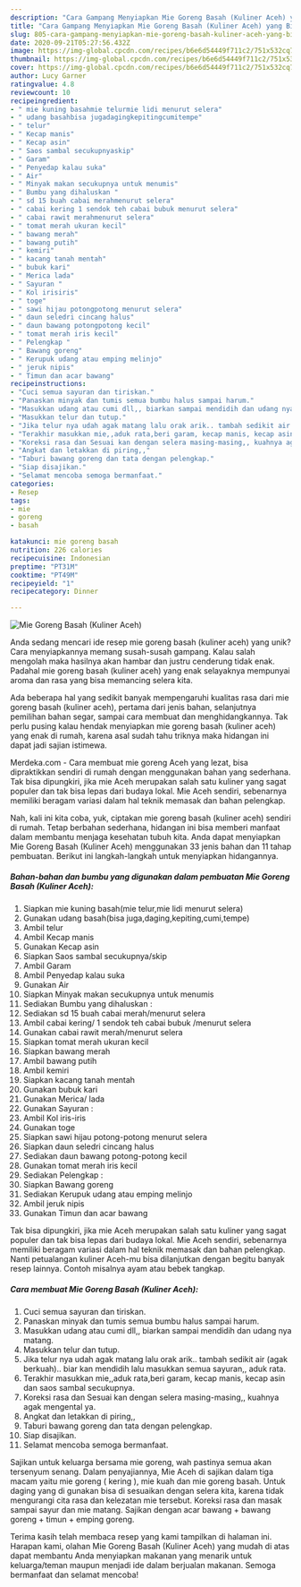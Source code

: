 ```yaml
---
description: "Cara Gampang Menyiapkan Mie Goreng Basah (Kuliner Aceh) yang Bikin Ngiler"
title: "Cara Gampang Menyiapkan Mie Goreng Basah (Kuliner Aceh) yang Bikin Ngiler"
slug: 805-cara-gampang-menyiapkan-mie-goreng-basah-kuliner-aceh-yang-bikin-ngiler
date: 2020-09-21T05:27:56.432Z
image: https://img-global.cpcdn.com/recipes/b6e6d54449f711c2/751x532cq70/mie-goreng-basah-kuliner-aceh-foto-resep-utama.jpg
thumbnail: https://img-global.cpcdn.com/recipes/b6e6d54449f711c2/751x532cq70/mie-goreng-basah-kuliner-aceh-foto-resep-utama.jpg
cover: https://img-global.cpcdn.com/recipes/b6e6d54449f711c2/751x532cq70/mie-goreng-basah-kuliner-aceh-foto-resep-utama.jpg
author: Lucy Garner
ratingvalue: 4.8
reviewcount: 10
recipeingredient:
- " mie kuning basahmie telurmie lidi menurut selera"
- " udang basahbisa jugadagingkepitingcumitempe"
- " telur"
- " Kecap manis"
- " Kecap asin"
- " Saos sambal secukupnyaskip"
- " Garam"
- " Penyedap kalau suka"
- " Air"
- " Minyak makan secukupnya untuk menumis"
- " Bumbu yang dihaluskan "
- " sd 15 buah cabai merahmenurut selera"
- " cabai kering 1 sendok teh cabai bubuk menurut selera"
- " cabai rawit merahmenurut selera"
- " tomat merah ukuran kecil"
- " bawang merah"
- " bawang putih"
- " kemiri"
- " kacang tanah mentah"
- " bubuk kari"
- " Merica lada"
- " Sayuran "
- " Kol irisiris"
- " toge"
- " sawi hijau potongpotong menurut selera"
- " daun seledri cincang halus"
- " daun bawang potongpotong kecil"
- " tomat merah iris kecil"
- " Pelengkap "
- " Bawang goreng"
- " Kerupuk udang atau emping melinjo"
- " jeruk nipis"
- " Timun dan acar bawang"
recipeinstructions:
- "Cuci semua sayuran dan tiriskan."
- "Panaskan minyak dan tumis semua bumbu halus sampai harum."
- "Masukkan udang atau cumi dll,, biarkan sampai mendidih dan udang nya matang."
- "Masukkan telur dan tutup."
- "Jika telur nya udah agak matang lalu orak arik.. tambah sedikit air (agak berkuah).. biar kan mendidih lalu masukkan semua sayuran,, aduk rata."
- "Terakhir masukkan mie,,aduk rata,beri garam, kecap manis, kecap asin dan saos sambal secukupnya."
- "Koreksi rasa dan Sesuai kan dengan selera masing-masing,, kuahnya agak mengental ya."
- "Angkat dan letakkan di piring,,"
- "Taburi bawang goreng dan tata dengan pelengkap."
- "Siap disajikan."
- "Selamat mencoba semoga bermanfaat."
categories:
- Resep
tags:
- mie
- goreng
- basah

katakunci: mie goreng basah 
nutrition: 226 calories
recipecuisine: Indonesian
preptime: "PT31M"
cooktime: "PT49M"
recipeyield: "1"
recipecategory: Dinner

---
```



![Mie Goreng Basah (Kuliner Aceh)](https://img-global.cpcdn.com/recipes/b6e6d54449f711c2/751x532cq70/mie-goreng-basah-kuliner-aceh-foto-resep-utama.jpg)

Anda sedang mencari ide resep mie goreng basah (kuliner aceh) yang unik? Cara menyiapkannya memang susah-susah gampang. Kalau salah mengolah maka hasilnya akan hambar dan justru cenderung tidak enak. Padahal mie goreng basah (kuliner aceh) yang enak selayaknya mempunyai aroma dan rasa yang bisa memancing selera kita.

Ada beberapa hal yang sedikit banyak mempengaruhi kualitas rasa dari mie goreng basah (kuliner aceh), pertama dari jenis bahan, selanjutnya pemilihan bahan segar, sampai cara membuat dan menghidangkannya. Tak perlu pusing kalau hendak menyiapkan mie goreng basah (kuliner aceh) yang enak di rumah, karena asal sudah tahu triknya maka hidangan ini dapat jadi sajian istimewa.

Merdeka.com - Cara membuat mie goreng Aceh yang lezat, bisa dipraktikkan sendiri di rumah dengan menggunakan bahan yang sederhana. Tak bisa dipungkiri, jika mie Aceh merupakan salah satu kuliner yang sagat populer dan tak bisa lepas dari budaya lokal. Mie Aceh sendiri, sebenarnya memiliki beragam variasi dalam hal teknik memasak dan bahan pelengkap.


Nah, kali ini kita coba, yuk, ciptakan mie goreng basah (kuliner aceh) sendiri di rumah. Tetap berbahan sederhana, hidangan ini bisa memberi manfaat dalam membantu menjaga kesehatan tubuh kita. Anda dapat menyiapkan Mie Goreng Basah (Kuliner Aceh) menggunakan 33 jenis bahan dan 11 tahap pembuatan. Berikut ini langkah-langkah untuk menyiapkan hidangannya.

<!--inarticleads1-->

##### Bahan-bahan dan bumbu yang digunakan dalam pembuatan Mie Goreng Basah (Kuliner Aceh):

1. Siapkan  mie kuning basah(mie telur,mie lidi menurut selera)
1. Gunakan  udang basah(bisa juga,daging,kepiting,cumi,tempe)
1. Ambil  telur
1. Ambil  Kecap manis
1. Gunakan  Kecap asin
1. Siapkan  Saos sambal secukupnya/skip
1. Ambil  Garam
1. Ambil  Penyedap kalau suka
1. Gunakan  Air
1. Siapkan  Minyak makan secukupnya untuk menumis
1. Sediakan  Bumbu yang dihaluskan :
1. Sediakan  sd 15 buah cabai merah/menurut selera
1. Ambil  cabai kering/ 1 sendok teh cabai bubuk /menurut selera
1. Gunakan  cabai rawit merah/menurut selera
1. Siapkan  tomat merah ukuran kecil
1. Siapkan  bawang merah
1. Ambil  bawang putih
1. Ambil  kemiri
1. Siapkan  kacang tanah mentah
1. Gunakan  bubuk kari
1. Gunakan  Merica/ lada
1. Gunakan  Sayuran :
1. Ambil  Kol iris-iris
1. Gunakan  toge
1. Siapkan  sawi hijau potong-potong menurut selera
1. Siapkan  daun seledri cincang halus
1. Sediakan  daun bawang potong-potong kecil
1. Gunakan  tomat merah iris kecil
1. Sediakan  Pelengkap :
1. Siapkan  Bawang goreng
1. Sediakan  Kerupuk udang atau emping melinjo
1. Ambil  jeruk nipis
1. Gunakan  Timun dan acar bawang


Tak bisa dipungkiri, jika mie Aceh merupakan salah satu kuliner yang sagat populer dan tak bisa lepas dari budaya lokal. Mie Aceh sendiri, sebenarnya memiliki beragam variasi dalam hal teknik memasak dan bahan pelengkap. Nanti petualangan kuliner Aceh-mu bisa dilanjutkan dengan begitu banyak resep lainnya. Contoh misalnya ayam atau bebek tangkap. 

<!--inarticleads2-->

##### Cara membuat Mie Goreng Basah (Kuliner Aceh):

1. Cuci semua sayuran dan tiriskan.
1. Panaskan minyak dan tumis semua bumbu halus sampai harum.
1. Masukkan udang atau cumi dll,, biarkan sampai mendidih dan udang nya matang.
1. Masukkan telur dan tutup.
1. Jika telur nya udah agak matang lalu orak arik.. tambah sedikit air (agak berkuah).. biar kan mendidih lalu masukkan semua sayuran,, aduk rata.
1. Terakhir masukkan mie,,aduk rata,beri garam, kecap manis, kecap asin dan saos sambal secukupnya.
1. Koreksi rasa dan Sesuai kan dengan selera masing-masing,, kuahnya agak mengental ya.
1. Angkat dan letakkan di piring,,
1. Taburi bawang goreng dan tata dengan pelengkap.
1. Siap disajikan.
1. Selamat mencoba semoga bermanfaat.


Sajikan untuk keluarga bersama mie goreng, wah pastinya semua akan tersenyum senang. Dalam penyajiannya, Mie Aceh di sajikan dalam tiga macam yaitu mie goreng ( kering ), mie kuah dan mie goreng basah. Untuk daging yang di gunakan bisa di sesuaikan dengan selera kita, karena tidak mengurangi cita rasa dan kelezatan mie tersebut. Koreksi rasa dan masak sampai sayur dan mie matang⁣. Sajikan dengan acar bawang + bawang goreng + timun + emping goreng. 

Terima kasih telah membaca resep yang kami tampilkan di halaman ini. Harapan kami, olahan Mie Goreng Basah (Kuliner Aceh) yang mudah di atas dapat membantu Anda menyiapkan makanan yang menarik untuk keluarga/teman maupun menjadi ide dalam berjualan makanan. Semoga bermanfaat dan selamat mencoba!

